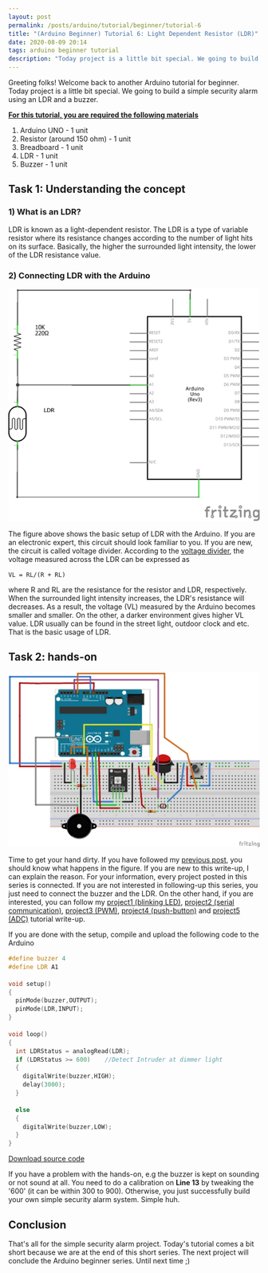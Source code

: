 ```yaml
---
layout: post
permalink: /posts/arduino/tutorial/beginner/tutorial-6
title: "(Arduino Beginner) Tutorial 6: Light Dependent Resistor (LDR)"
date: 2020-08-09 20:14
tags: arduino beginner tutorial
description: "Today project is a little bit special. We going to build a simple security alarm using an LDR and a buzzer."
---
```


Greeting folks! Welcome back to another Arduino tutorial for beginner. Today project is a little bit special. We going to build a simple security alarm using an LDR and a buzzer.

<u><b>For this tutorial, you are required the following materials</b></u>

1. Arduino UNO - 1 unit
1. Resistor (around 150 ohm) - 1 unit
1. Breadboard - 1 unit
1. LDR - 1 unit  
1. Buzzer - 1 unit

## Task 1: Understanding the concept

### 1) What is an LDR?

LDR is known as a light-dependent resistor. The LDR is a type of variable resistor where its resistance changes according to the number of light hits on its surface. Basically, the higher the surrounded light intensity, the lower of the LDR resistance value.

### 2) Connecting LDR with the Arduino

![LDR](/assets/images/arduino/tutorial/beginner/2020-08-09-tutorial-6/1.png)

The figure above shows the basic setup of LDR with the Arduino. If you are an electronic expert, this circuit should look familiar to you. If you are new, the circuit is called voltage divider. According to the [voltage divider](https://en.wikipedia.org/wiki/Voltage_divider), the voltage measured across the LDR can be expressed as

```
VL = RL/(R + RL)
```

where R and RL are the resistance for the resistor and LDR, respectively. When the surrounded light intensity increases, the LDR's resistance will decreases. As a result, the voltage (VL) measured by the Arduino becomes smaller and smaller. On the other, a darker environment gives higher VL value. LDR usually can be found in the street light, outdoor clock and etc. That is the basic usage of LDR.

## Task 2: hands-on

![Fritzing](/assets/images/arduino/tutorial/beginner/2020-08-09-tutorial-6/2.webp)

Time to get your hand dirty.  If you have followed my [previous post](https://deskel.github.io/posts/arduino/tutorial/beginner/tutorial-5), you should know what happens in the figure. If you are new to this write-up, I can explain the reason. For your information, every project posted in this series is connected. If you are not interested in following-up this series, you just need to connect the buzzer and the LDR.  On the other hand, if you are interested, you can follow my [project1 (blinking LED)](https://deskel.github.io/posts/arduino/tutorial/beginner/tutorial-1), [project2 (serial communication)](https://deskel.github.io/posts/arduino/tutorial/beginner/tutorial-2), [project3 (PWM)](https://deskel.github.io/posts/arduino/tutorial/beginner/tutorial-3), [project4 (push-button)](https://deskel.github.io/posts/arduino/tutorial/beginner/tutorial-4) and [project5 (ADC)](https://deskel.github.io/posts/arduino/tutorial/beginner/tutorial-5) tutorial write-up.  

If you are done with the setup, compile and upload the following code to the Arduino

```c++
#define buzzer 4
#define LDR A1

void setup()
{
  pinMode(buzzer,OUTPUT);
  pinMode(LDR,INPUT);
}

void loop()
{
  int LDRStatus = analogRead(LDR);
  if (LDRStatus >= 600)    //Detect Intruder at dimmer light
  {
    digitalWrite(buzzer,HIGH);
    delay(3000);
  }

  else
  {
    digitalWrite(buzzer,LOW);
  }
}
```

<a href="https://github.com/DesKel/DesKel.github.io/blob/master/assets/script/arduino/tutorial/beginner/tutorial-6/tutorial-6.ino" class="btn btn-github"  target="_blank"><span class="icon"></span>Download source code</a>

If you have a problem with the hands-on, e.g the buzzer is kept on sounding or not sound at all. You need to do a calibration on **Line 13** by tweaking the '600' (it can be within 300 to 900). Otherwise, you just successfully build your own simple security alarm system. Simple huh.

## Conclusion

That's all for the simple security alarm project. Today's tutorial comes a bit short because we are at the end of this short series. The next project will conclude the Arduino beginner series. Until next time ;)

